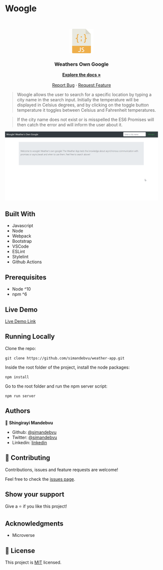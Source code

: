 # Woogle


<br />
<p align="center">
  <a href="https://github.com/simandebvu/weather-app">
    <img src="js-image.png" alt="Logo" width="80" height="80">
  </a>

  <h3 align="center">Weathers Own Google</h3>

  <p align="center">
    <a href="https://github.com/simandebvu/weather-app/"><strong>Explore the docs »</strong></a>
    <br />
    <br />
    <a href="https://github.com/simandebvu/weather-app/issues/">Report Bug</a>
    ·
    <a href="https://github.com/simandebvu/weather-app/">Request Feature</a>
  </p>
</p>

> Woogle allows the user to search for a specific location by typing a city name in the search input. Initially the temperature will be displayed in Celsius degrees, and by clicking on the toggle button temperature it toggles between Celsius and Fahrenheit temperatures.

> If the city name does not exist or is misspelled the ES6 Promises will then catch the error and will inform the user about it.

![screenshot](./app-screenshot.gif)

## Built With

- Javascript
- Node
- Webpack 
- Bootstrap
- VSCode
- ESLint
- Stylelint
- Github Actions

## Prerequisites

- Node ^10
- npm ^6
  
## Live Demo

[Live Demo Link](https://simandebvu.github.io/weather-app/)


## Running Locally

Clone the repo:

`git clone https://github.com/simandebvu/weather-app.git`

Inside the root folder of the project, install the node packages:

`npm install`

Go to the root folder and run the npm server script:

`npm run server`
  
## Authors

👤 **Shingirayi Mandebvu**

- Github: [@simandebvu](https://github.com/simandebvu)
- Twitter: [@simandebvu](https://twitter.com/simandebvu)
- Linkedin: [linkedin](https://linkedin.com/in/simandebvu)

## 🤝 Contributing

Contributions, issues and feature requests are welcome!

Feel free to check the [issues page](issues/).

## Show your support

Give a ⭐️ if you like this project!

## Acknowledgments

- Microverse

## 📝 License

This project is [MIT](lic.url) licensed.
